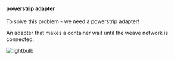 #### powerstrip adapter

To solve this problem - we need a powerstrip adapter!

An adapter that makes a container wait until the weave network is connected.

![lightbulb](slides/images/lightbulb.jpg "lightbulb")